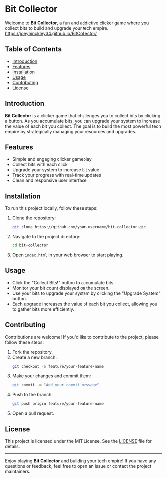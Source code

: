 # Bit Collector

Welcome to **Bit Collector**, a fun and addictive clicker game where you collect bits to build and upgrade your tech empire. <br>
https://joeyhinckley34.github.io/BitCollector/


## Table of Contents

- [Introduction](#introduction)
- [Features](#features)
- [Installation](#installation)
- [Usage](#usage)
- [Contributing](#contributing)
- [License](#license)

## Introduction

**Bit Collector** is a clicker game that challenges you to collect bits by clicking a button. As you accumulate bits, you can upgrade your system to increase the value of each bit you collect. The goal is to build the most powerful tech empire by strategically managing your resources and upgrades.

## Features

- Simple and engaging clicker gameplay
- Collect bits with each click
- Upgrade your system to increase bit value
- Track your progress with real-time updates
- Clean and responsive user interface

## Installation

To run this project locally, follow these steps:

1. Clone the repository:
    ```bash
    git clone https://github.com/your-username/bit-collector.git
    ```
2. Navigate to the project directory:
    ```bash
    cd bit-collector
    ```
3. Open `index.html` in your web browser to start playing.

## Usage

- Click the "Collect Bits!" button to accumulate bits.
- Monitor your bit count displayed on the screen.
- Use your bits to upgrade your system by clicking the "Upgrade System" button.
- Each upgrade increases the value of each bit you collect, allowing you to gather bits more efficiently.

## Contributing

Contributions are welcome! If you'd like to contribute to the project, please follow these steps:

1. Fork the repository.
2. Create a new branch:
    ```bash
    git checkout -b feature/your-feature-name
    ```
3. Make your changes and commit them:
    ```bash
    git commit -m "Add your commit message"
    ```
4. Push to the branch:
    ```bash
    git push origin feature/your-feature-name
    ```
5. Open a pull request.

## License

This project is licensed under the MIT License. See the [LICENSE](LICENSE) file for details.

---

Enjoy playing **Bit Collector** and building your tech empire! If you have any questions or feedback, feel free to open an issue or contact the project maintainers.
